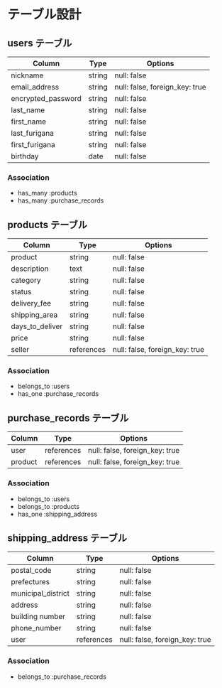 # テーブル設計

## users テーブル

| Column             | Type   | Options                        |
| ------------------ | ------ | ------------------------------ |
| nickname           | string | null: false                    |
| email_address      | string | null: false, foreign_key: true |
| encrypted_password | string | null: false                    |
| last_name          | string | null: false                    |
| first_name         | string | null: false                    |
| last_furigana      | string | null: false                    |
| first_furigana     | string | null: false                    |
| birthday           | date   | null: false                    |

### Association

- has_many :products
- has_many :purchase_records

## products テーブル

| Column             | Type       | Options                        |
| ------------------ | ---------- | ------------------------------ |
| product            | string     | null: false                    |
| description        | text       | null: false                    |
| category           | string     | null: false                    |
| status             | string     | null: false                    |
| delivery_fee       | string     | null: false                    |
| shipping_area      | string     | null: false                    |
| days_to_deliver    | string     | null: false                    |
| price              | string     | null: false                    |
| seller             | references | null: false, foreign_key: true |

### Association

- belongs_to :users
- has_one :purchase_records

## purchase_records テーブル

| Column    | Type       | Options                        |
| --------- | ---------- | ------------------------------ |
| user      | references | null: false, foreign_key: true |
| product   | references | null: false, foreign_key: true |

### Association

- belongs_to :users
- belongs_to :products
- has_one :shipping_address

## shipping_address テーブル

| Column             | Type       | Options                        |
| ------------------ | ---------- | ------------------------------ |
| postal_code        | string     | null: false                    |
| prefectures        | string     | null: false                    |
| municipal_district | string     | null: false                    |
| address            | string     | null: false                    |
| building number    | string     | null: false                    |
| phone_number       | string     | null: false                    |
| user               | references | null: false, foreign_key: true |

### Association

- belongs_to :purchase_records